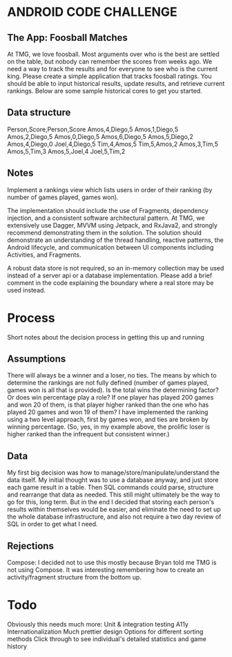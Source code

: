 # ANDROID CODE CHALLENGE
## The App: Foosball Matches
At TMG, we love foosball. Most arguments over who is the best are settled on the table, but nobody can remember the scores from weeks ago. We need a way to track the results and for everyone to see who is the current king. Please create a simple application that tracks foosball ratings. You should be able to input historical results, update results, and retrieve current rankings. Below are some sample historical cores to get you started.

## Data structure
Person,Score,Person,Score
Amos,4,Diego,5
Amos,1,Diego,5
Amos,2,Diego,5
Amos,0,Diego,5
Amos,6,Diego,5
Amos,5,Diego,2
Amos,4,Diego,0
Joel,4,Diego,5
Tim,4,Amos,5
Tim,5,Amos,2
Amos,3,Tim,5
Amos,5,Tim,3
Amos,5,Joel,4
Joel,5,Tim,2

## Notes
Implement a rankings view which lists users in order of their ranking (by number of games played, games won).

The implementation should include the use of Fragments, dependency injection, and a consistent software architectural pattern. At TMG, we extensively use Dagger, MVVM using Jetpack, and RxJava2, and strongly recommend demonstrating them in the solution. The solution should demonstrate an understanding of the thread handling, reactive patterns, the Android lifecycle, and communication between UI components including Activities, and Fragments.

A robust data store is not required, so an in-memory collection may be used instead of a server api or a database implementation. Please add a brief comment in the code explaining the boundary where a real store may be used instead.

# Process
Short notes about the decision process in getting this up and running

## Assumptions
There will always be a winner and a loser, no ties.
The means by which to determine the rankings are not fully defined (number of games played, games won is all that is provided). Is the total wins the determining factor? Or does win percentage play a role? If one player has played 200 games and won 20 of them, is that player higher ranked than the one who has played 20 games and won 19 of them? I have implemented the ranking using a two level approach, first by games won, and ties are broken by winning percentage. (So, yes, in my example above, the prolific loser is higher ranked than the infrequent but consistent winner.)

## Data
My first big decision was how to manage/store/manipulate/understand the data itself. My initial thought was to use a database anyway, and just store each game result in a table. Then SQL commands could parse, structure and rearrange that data as needed. This still might ultimately be the way to go for this, long term. But in the end I decided that storing each person's results within themselves would be easier, and eliminate the need to set up the whole database infrastructure, and also not require a two day review of SQL in order to get what I need.

## Rejections
Compose: I decided not to use this mostly because Bryan told me TMG is not using Compose. It was interesting remembering how to create an activity/fragment structure from the bottom up.

# Todo
Obviously this needs much more:
Unit & integration testing
A11y
Internationalization
Much prettier design
Options for different sorting methods
Click through to see individual's detailed statistics and game history
